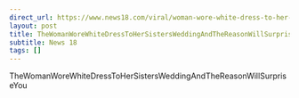 ```yaml
---
direct_url: https://www.news18.com/viral/woman-wore-white-dress-to-her-sisters-wedding-and-the-reason-will-surprise-you-8667484.html
layout: post
title: TheWomanWoreWhiteDressToHerSistersWeddingAndTheReasonWillSurpriseYou
subtitle: News 18
tags: []
---
```


TheWomanWoreWhiteDressToHerSistersWeddingAndTheReasonWillSurpriseYou
